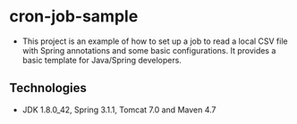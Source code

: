 # cron-job-sample
- This project is an example of how to set up a job to read a local CSV file with Spring annotations and some basic configurations. It provides a basic template for Java/Spring developers.

## Technologies
- JDK 1.8.0_42, Spring 3.1.1, Tomcat 7.0 and Maven 4.7
